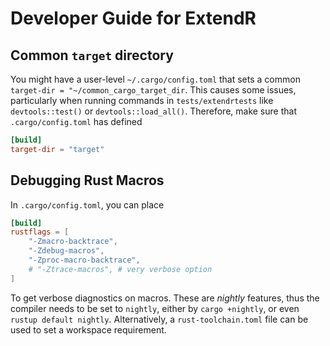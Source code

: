 # Developer Guide for ExtendR

## Common `target` directory

You might have a user-level `~/.cargo/config.toml` that sets a common
`target-dir = "~/common_cargo_target_dir`. This causes some issues, particularly
when running commands in `tests/extendrtests` like `devtools::test()` or
`devtools::load_all()`. Therefore, make sure that `.cargo/config.toml` has defined

```toml
[build]
target-dir = "target"
```


## Debugging Rust Macros

In `.cargo/config.toml`, you can place

```toml
[build]
rustflags = [
    "-Zmacro-backtrace",
    "-Zdebug-macros",
    "-Zproc-macro-backtrace",
    # "-Ztrace-macros", # very verbose option
]
```

To get verbose diagnostics on macros. These are _nightly_ features,
thus the compiler needs to be set to `nightly`, either by `cargo +nightly`,
or even `rustup default nightly`. Alternatively, a `rust-toolchain.toml`
file can be used to set a workspace requirement.
